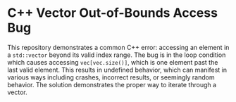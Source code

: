 # C++ Vector Out-of-Bounds Access Bug

This repository demonstrates a common C++ error: accessing an element in a `std::vector` beyond its valid index range.  The bug is in the loop condition which causes accessing `vec[vec.size()]`, which is one element past the last valid element.  This results in undefined behavior, which can manifest in various ways including crashes, incorrect results, or seemingly random behavior. The solution demonstrates the proper way to iterate through a vector.